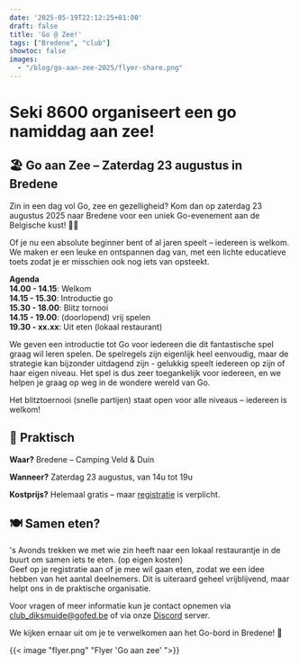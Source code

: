 ```yaml
---
date: '2025-05-19T22:12:25+01:00'
draft: false
title: 'Go @ Zee!'
tags: ["Bredene", "club"]
showtoc: false
images:
  - "/blog/go-aan-zee-2025/flyer-share.png"
---
```


# Seki 8600 organiseert een go namiddag aan zee!

## 🏖️ Go aan Zee – Zaterdag 23 augustus in Bredene

Zin in een dag vol Go, zee en gezelligheid? Kom dan op zaterdag 23 augustus 2025 naar Bredene voor een uniek Go-evenement aan de Belgische kust! 🌊🏯

Of je nu een absolute beginner bent of al jaren speelt – iedereen is welkom. We maken er een leuke en ontspannen dag van, met een lichte educatieve toets zodat je er misschien ook nog iets van opsteekt. 

**Agenda**\
**14.00 - 14.15**: Welkom\
**14.15 - 15.30**: Introductie go \
**15.30 - 18.00**: Blitz tornooi\
**14.15 - 19.00**: (doorlopend) vrij spelen\
**19.30 - xx.xx**: Uit eten (lokaal restaurant)

We geven een introductie tot Go voor iedereen die dit fantastische spel graag wil leren spelen. De spelregels zijn eigenlijk heel eenvoudig, maar de strategie kan bijzonder uitdagend zijn - gelukkig speelt iedereen op zijn of haar eigen niveau. Het spel is dus zeer toegankelijk voor iedereen, en we helpen je graag op weg in de wondere wereld van Go.

Het blitztoernooi (snelle partijen) staat open voor alle niveaus – iedereen is welkom!

## 📍 Praktisch
**Waar?** Bredene – Camping Veld & Duin

**Wanneer?** Zaterdag 23 augustus, van 14u tot 19u

**Kostprijs?** Helemaal gratis – maar [registratie](https://docs.google.com/forms/d/e/1FAIpQLSeM1w3twmQ0srkO7QYhBTRhcMGl39LJrLfK8MIxDBlhMqImbQ/viewform) is verplicht.

 
## 🍽️ Samen eten?
's Avonds trekken we met wie zin heeft naar een lokaal restaurantje in de buurt om samen iets te eten. (op eigen kosten)\
Geef op je registratie aan of je mee wil gaan eten, zodat we een idee hebben van het aantal deelnemers. Dit is uiteraard geheel vrijblijvend, maar helpt ons in de praktische organisatie.


Voor vragen of meer informatie kun je contact opnemen via [club_diksmuide@gofed.be](mailto:club_diksmuide@gofed.be) of via onze [Discord](https://discord.gg/gqpgpFZav3) server.

We kijken ernaar uit om je te verwelkomen aan het Go-bord in Bredene! 🎉 

{{< image "flyer.png" "Flyer 'Go aan zee' ">}}